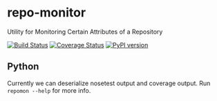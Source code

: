 # repo-monitor
Utility for Monitoring Certain Attributes of a Repository

[![Build Status](https://travis-ci.org/michael-christen/repo-monitor.svg?branch=master)](https://travis-ci.org/michael-christen/repo-monitor)
[![Coverage Status](https://coveralls.io/repos/github/michael-christen/repo-monitor/badge.svg?branch=master)](https://coveralls.io/github/michael-christen/repo-monitor?branch=master)
[![PyPI version](https://badge.fury.io/py/repo_monitor.svg)](https://badge.fury.io/py/repo_monitor)

## Python

Currently we can deserialize nosetest output and coverage output.
Run `repomon --help` for more info.
